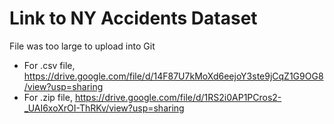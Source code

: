 # Link to NY Accidents Dataset
File was too large to upload into Git
- For .csv file, https://drive.google.com/file/d/14F87U7kMoXd6eejoY3ste9jCqZ1G9OG8/view?usp=sharing
- For .zip file, https://drive.google.com/file/d/1RS2i0AP1PCros2-_UAI6xoXrOI-ThRKv/view?usp=sharing
